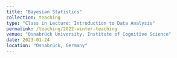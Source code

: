 ```yaml
---
title: "Bayesian Statistics"
collection: teaching
type: "Class in Lecture: Introduction to Data Analysis"
permalink: /teaching/2022-winter-teaching
venue: "Osnabrück University, Institute of Cognitive Science"
date: 2023-01-24
location: "Osnabrück, Germany"
---
```


